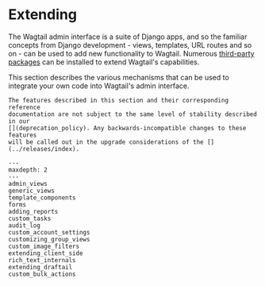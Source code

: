 # Extending

The Wagtail admin interface is a suite of Django apps, and so the familiar concepts from Django development - views, templates, URL routes and so on - can be used to add new functionality to Wagtail. Numerous [third-party packages](https://wagtail.org/packages/) can be installed to extend Wagtail's capabilities.

This section describes the various mechanisms that can be used to integrate your own code into Wagtail's admin interface.

```{note}
The features described in this section and their corresponding reference
documentation are not subject to the same level of stability described in our
[](deprecation_policy). Any backwards-incompatible changes to these features
will be called out in the upgrade considerations of the [](../releases/index).
```

```{toctree}
---
maxdepth: 2
---
admin_views
generic_views
template_components
forms
adding_reports
custom_tasks
audit_log
custom_account_settings
customizing_group_views
custom_image_filters
extending_client_side
rich_text_internals
extending_draftail
custom_bulk_actions
```
